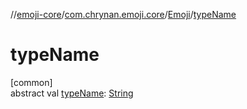 //[emoji-core](../../../index.md)/[com.chrynan.emoji.core](../index.md)/[Emoji](index.md)/[typeName](type-name.md)

# typeName

[common]\
abstract val [typeName](type-name.md): [String](https://kotlinlang.org/api/latest/jvm/stdlib/kotlin/-string/index.html)
